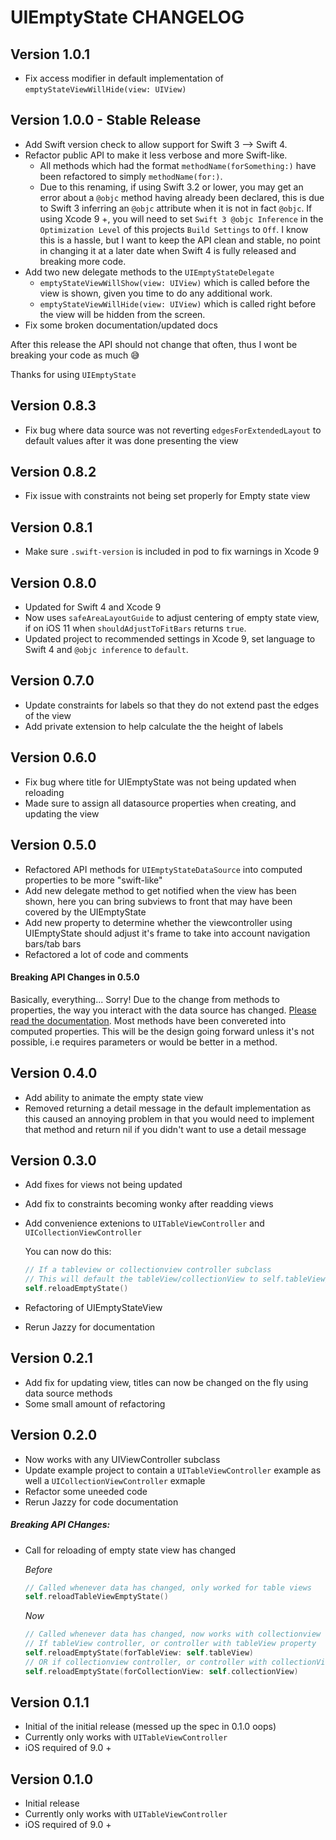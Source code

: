 # UIEmptyState CHANGELOG

## Version 1.0.1

- Fix access modifier in default implementation of `emptyStateViewWillHide(view: UIView)`

## Version 1.0.0 - Stable Release

- Add Swift version check to allow support for Swift 3 --> Swift 4.
- Refactor public API to make it less verbose and more Swift-like.
	* All methods which had the format `methodName(forSomething:)` have been refactored to simply `methodName(for:)`. 
	* Due to this renaming, if using Swift 3.2 or lower, you may get an error 
about a `@objc` method having already been declared, this is due to Swift 3 inferring an `@objc` attribute when it is not in fact `@objc`. If using Xcode 9 +, you will need to set `Swift 3 @objc Inference` in the `Optimization Level` of this projects `Build Settings` to `Off`. I know this is a hassle, but I want to keep the API clean and stable, no point in changing it at a later date when Swift 4 is fully released and breaking more code.
- Add two new delegate methods to the `UIEmptyStateDelegate`
	* `emptyStateViewWillShow(view: UIView)` which is called before the view is shown, given you time to do any additional work.
	* `emptyStateViewWillHide(view: UIView)` which is called right before the view will be hidden from the screen.
- Fix some broken documentation/updated docs

After this release the API should not change that often, thus I wont be breaking your code as much 😅

Thanks for using `UIEmptyState`


## Version 0.8.3

- Fix bug where data source was not reverting `edgesForExtendedLayout` to default values after it was done presenting the view

## Version 0.8.2

- Fix issue with constraints not being set properly for Empty state view

## Version 0.8.1

- Make sure `.swift-version` is included in pod to fix warnings in Xcode 9

## Version 0.8.0

- Updated for Swift 4 and Xcode 9
- Now uses `safeAreaLayoutGuide` to adjust centering of empty state view, if on iOS 11 when `shouldAdjustToFitBars` returns `true`.
- Updated project to recommended settings in Xcode 9, set language to Swift 4 and `@objc inference` to `default`.

## Version 0.7.0

- Update constraints for labels so that they do not extend past the edges of the view
- Add private extension to help calculate the the height of labels

## Version 0.6.0

- Fix bug where title for UIEmptyState was not being updated when reloading
- Made sure to assign all datasource properties when creating, and updating the view


## Version 0.5.0

- Refactored API methods for `UIEmptyStateDataSource` into computed properties to be more "swift-like"
- Add new delegate method to get notified when the view has been shown, here you can bring subviews to front that may have been covered by the UIEmptyState
- Add new property to determine whether the viewcontroller using UIEmptyState should adjust it's frame to take into account navigation bars/tab bars
- Refactored a lot of code and comments

#### Breaking API Changes in 0.5.0

Basically, everything... Sorry!
Due to the change from methods to properties, the way you interact with the data source has changed. [Please read the documentation](https://htmlpreview.github.io/?https://raw.githubusercontent.com/luispadron/UIEmptyState/master/docs/Protocols/UIEmptyStateDataSource.html). Most methods have been convereted into computed properties. This will be the design going forward unless it's not possible, i.e requires parameters or would be better in a method.

## Version 0.4.0

- Add ability to animate the empty state view
- Removed returning a detail message in the default implementation as this caused an annoying problem in that you would need to implement that method and return nil if you didn't want to use a detail message

## Version 0.3.0

- Add fixes for views not being updated
- Add fix to constraints becoming wonky after readding views
- Add convenience extenions to `UITableViewController` and `UICollectionViewController`
	
	You can now do this:
	
	```swift 
	// If a tableview or collectionview controller subclass
	// This will default the tableView/collectionView to self.tableView/collectionView
	self.reloadEmptyState()
	```
- Refactoring of UIEmptyStateView
- Rerun Jazzy for documentation

## Version 0.2.1

- Add fix for updating view, titles can now be changed on the fly using data source methods
- Some small amount of refactoring

## Version 0.2.0

- Now works with any UIViewController subclass
- Update example project to contain a `UITableViewController` example as well a `UICollectionViewController` exmaple
- Refactor some uneeded code
- Rerun Jazzy for code documentation

##### Breaking API CHanges:

- Call for reloading of empty state view has changed

	_Before_
	
	```swift
	// Called whenever data has changed, only worked for table views
	self.reloadTableViewEmptyState() 
	```
	
	_Now_
	
	```swift
	// Called whenever data has changed, now works with collectionview or tableview
	// If tableView controller, or controller with tableView property
	self.reloadEmptyState(forTableView: self.tableView) 
	// OR if collectionview controller, or controller with collectionView property
	self.reloadEmptyState(forCollectionView: self.collectionView)
	```

## Version 0.1.1

- Initial of the initial release (messed up the spec in 0.1.0 oops)
- Currently only works with `UITableViewController`
- iOS required of 9.0 +

## Version 0.1.0

- Initial release
- Currently only works with `UITableViewController`
- iOS required of 9.0 +
